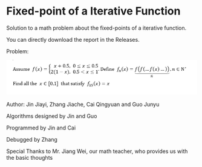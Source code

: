 # Fixed-point of a Iterative Function

Solution to a math problem about the fixed-points of a iterative function.

You can directly download the report in the Releases.

Problem:

![Image text](https://github.com/OscarJin/Fixed-point-of-a-Iterative-Function/blob/master/Problem.PNG)

Author: Jin Jiayi, Zhang Jiache, Cai Qingyuan and Guo Junyu

Algorithms designed by Jin and Guo

Programmed by Jin and Cai

Debugged by Zhang

Special Thanks to Mr. Jiang Wei, our math teacher, who provides us with the basic thoughts
